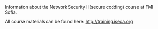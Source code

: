 Information about the Network Security II (secure codding) course at FMI Sofia.

All course materials can be found here: http://training.iseca.org


